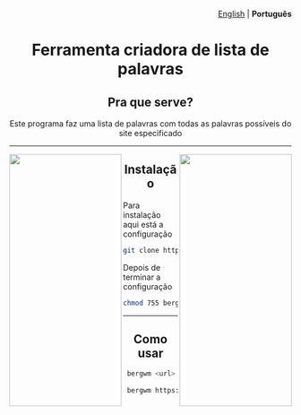 <p align="right"><a href="https://github.com/berg777/bergwm/blob/main/README.md">English</a> | <strong>Português</strong> </p>

<div align="center">
  
# Ferramenta criadora de lista de palavras
  
## Pra que serve?  
  
Este programa faz uma lista de palavras com todas as palavras possíveis do site especificado
  
--- 
 
<img src="https://i.pinimg.com/originals/ea/10/20/ea1020b019db82eb22b339fa9bf8c37b.gif" align="left" width="200px" height="450px">
<img src="https://i.pinimg.com/originals/ea/10/20/ea1020b019db82eb22b339fa9bf8c37b.gif" align="right" width="200px" height="450px">
 
## Instalação
</div>

Para instalação aqui está a configuração

 ```sh
git clone https://github.com/berg777/bergwm
```


Depois de terminar a configuração
 
 ```sh
chmod 755 bergwm/setup.sh && sudo bergwm/setup.sh
```

<div align="center">

---
  
## Como usar
  
</div>
  
```sh
 bergwm <url> <output(wordlist name)>
 
 bergwm https://www.test.com wordlist_test.txt
```
  
